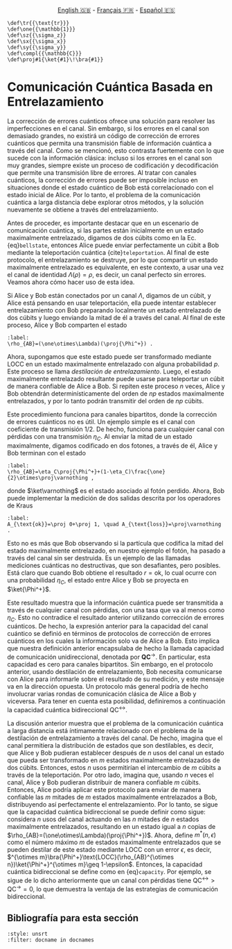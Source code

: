 <p style="text-align: center;">
    <a id="linken" href="../../../../en/content/index.html">English &#x1F1EC;&#x1F1E7;</a> - 
    <a id="linkfr" href="../../../../fr/content/index.html">Français &#x1F1EB;&#x1F1F7;</a> - 
    <a id="linkes" href="../../../../es/content/index.html">Español &#x1F1EA;&#x1F1F8;</a>
</p>
<script>
    currentPage = window.location.href;
    beforeLang = currentPage.slice(0, currentPage.indexOf("content") - 3);
    afterLang = currentPage.slice(currentPage.indexOf("content"));
    document.getElementById("linken").href = beforeLang + "en/" + afterLang;
    document.getElementById("linkfr").href = beforeLang + "fr/" + afterLang;
    document.getElementById("linkes").href = beforeLang + "es/" + afterLang;
</script>



```{math}
\def\tr{{\text{tr}}}
\def\one{{\mathbb{1}}}
\def\sz{{\sigma_z}}
\def\sx{{\sigma_x}}
\def\sy{{\sigma_y}}
\def\compl{{\mathbb{C}}}
\def\proj#1{\ket{#1}\!\bra{#1}}
```

# Comunicación Cuántica Basada en Entrelazamiento

La corrección de errores cuánticos ofrece una solución para resolver las imperfecciones en el canal. Sin embargo, si los errores en el canal son demasiado grandes, no existirá un código de corrección de errores cuánticos que permita una transmisión fiable de información cuántica a través del canal. Como se mencionó, esto contrasta fuertemente con lo que sucede con la información clásica: incluso si los errores en el canal son muy grandes, siempre existe un proceso de codificación y decodificación que permite una transmisión libre de errores. Al tratar con canales cuánticos, la corrección de errores puede ser imposible incluso en situaciones donde el estado cuántico de Bob está correlacionado con el estado inicial de Alice. Por lo tanto, el problema de la comunicación cuántica a larga distancia debe explorar otros métodos, y la solución nuevamente se obtiene a través del entrelazamiento.

Antes de proceder, es importante destacar que en un escenario de comunicación cuántica, si las partes están inicialmente en un estado maximalmente entrelazado, digamos de dos cúbits como en la Ec. {eq}`bellstate`, entonces Alice puede enviar perfectamente un cúbit a Bob mediante la teleportación cuántica {cite}`teleportation`. Al final de este protocolo, el entrelazamiento se destruye, por lo que compartir un estado maximalmente entrelazado es equivalente, en este contexto, a usar una vez el canal de identidad $\Lambda(\rho)=\rho$, es decir, un canal perfecto sin errores. Veamos ahora cómo hacer uso de esta idea.

Si Alice y Bob están conectados por un canal $\Lambda$, digamos de un cúbit, y Alice está pensando en usar teleportación, ella puede intentar establecer entrelazamiento con Bob preparando localmente un estado entrelazado de dos cúbits y luego enviando la mitad de él a través del canal. Al final de este proceso, Alice y Bob comparten el estado

```{math}
:label:
\rho_{AB}=(\one\otimes\Lambda)(\proj{\Phi^+}) .
```

Ahora, supongamos que este estado puede ser transformado mediante LOCC en un estado maximalmente entrelazado con alguna probabilidad $p$. Este proceso se llama *destilación de entrelazamiento*. Luego, el estado maximalmente entrelazado resultante puede usarse para teleportar un cúbit de manera confiable de Alice a Bob. Si repiten este proceso $n$ veces, Alice y Bob obtendrán determinísticamente del orden de $np$ estados maximalmente entrelazados, y por lo tanto podrán transmitir del orden de $np$ cúbits.

Este procedimiento funciona para canales bipartitos, donde la corrección de errores cuánticos no es útil. Un ejemplo simple es el canal con coeficiente de transmisión $1/2$. De hecho, funciona para cualquier canal con pérdidas con una transmisión $\eta_C$. Al enviar la mitad de un estado maximalmente, digamos codificado en dos fotones, a través de él, Alice y Bob terminan con el estado 

```{math}
:label:
\rho_{AB}=\eta_C\proj{\Phi^+}+(1-\eta_C)\frac{\one}{2}\otimes\proj\varnothing ,
```

donde $\ket\varnothing$ es el estado asociado al fotón perdido. Ahora, Bob puede implementar la medición de dos salidas descrita por los operadores de Kraus

```{math}
:label:
A_{\text{ok}}=\proj 0+\proj 1, \quad A_{\text{loss}}=\proj\varnothing .
```

Esto no es más que Bob observando si la partícula que codifica la mitad del estado maximalmente entrelazado, en nuestro ejemplo el fotón, ha pasado a través del canal sin ser destruida. Es un ejemplo de las llamadas mediciones cuánticas no destructivas, que son desafiantes, pero posibles. Está claro que cuando Bob obtiene el resultado $r=\text{ok}$, lo cual ocurre con una probabilidad $\eta_C$, el estado entre Alice y Bob se proyecta en $\ket{\Phi^+}$.
 
Este resultado muestra que la información cuántica puede ser transmitida a través de cualquier canal con pérdidas, con una tasa que va al menos como $\eta_C$. Esto no contradice el resultado anterior utilizando corrección de errores cuánticos. De hecho, la expresión anterior para la capacidad del canal cuántico se definió en términos de protocolos de corrección de errores cuánticos en los cuales la información solo va de Alice a Bob. Esto implica que nuestra definición anterior encapsulaba de hecho la llamada capacidad de comunicación unidireccional, denotada por $\textbf{QC}^\rightarrow$. En particular, esta capacidad es cero para canales bipartitos. Sin embargo, en el protocolo anterior, usando destilación de entrelazamiento, Bob necesita comunicarse con Alice para informarle sobre el resultado de su medición, y este mensaje va en la dirección opuesta. Un protocolo más general podría de hecho involucrar varias rondas de comunicación clásica de Alice a Bob y viceversa. Para tener en cuenta esta posibilidad, definiremos a continuación la capacidad cuántica bidireccional $\text{QC}^\leftrightarrow$. 
 
La discusión anterior muestra que el problema de la comunicación cuántica a larga distancia está íntimamente relacionado con el problema de la destilación de entrelazamiento a través del canal. De hecho, imagina que el canal permitiera la distribución de estados que son destilables, es decir, que Alice y Bob pudieran establecer después de $n$ usos del canal un estado que pueda ser transformado en $m$ estados maximalmente entrelazados de dos cúbits. Entonces, estos $n$ usos permitirían el intercambio de $m$ cúbits a través de la teleportación. Por otro lado, imagina que, usando $n$ veces el canal, Alice y Bob pudieran distribuir de manera confiable $m$ cúbits. Entonces, Alice podría aplicar este protocolo para enviar de manera confiable las $m$ mitades de $m$ estados maximalmente entrelazados a Bob, distribuyendo así perfectamente el entrelazamiento.
Por lo tanto, se sigue que la capacidad cuántica bidireccional se puede definir como sigue: considera $n$ usos del canal actuando en las $n$ mitades de $n$ estados maximalmente entrelazados, resultando en un estado igual a $n$ copias de $\rho_{AB}=(\one\otimes\Lambda)(\proj{\Phi^+})$. Ahora, define $m^*(n,\epsilon)$ como el número máximo $m$ de estados maximalmente entrelazados que se pueden destilar de este estado mediante LOCC con un error $\epsilon$, es decir, $^{\otimes m}\bra{\Phi^+}\text{LOCC}(\rho_{AB}^{\otimes n})\ket{\Phi^+}^{\otimes m}\geq 1-\epsilon$. Entonces, la capacidad cuántica bidireccional se define como en {eq}`capacity`. Por ejemplo, se sigue de lo dicho anteriormente que un canal con pérdidas tiene $\text{QC}^\leftrightarrow>\text{QC}^\rightarrow=0$, lo que demuestra la ventaja de las estrategias de comunicación bidireccional.

## Bibliografía para esta sección
```{bibliography}
:style: unsrt
:filter: docname in docnames
```



